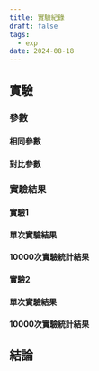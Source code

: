 ```yaml
---
title: 實驗紀錄
draft: false
tags:
  - exp
date: 2024-08-18
---
```


## 實驗

### 參數
#### 相同參數

#### 對比參數

### 實驗結果
#### 實驗1

#### 單次實驗結果

#### 10000次實驗統計結果

#### 實驗2

#### 單次實驗結果

#### 10000次實驗統計結果

## 結論
